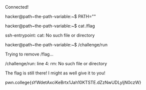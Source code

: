 Connected!

hacker@path~the-path-variable:~$ PATH=""

hacker@path~the-path-variable:~$ cat /flag

ssh-entrypoint: cat: No such file or directory

hacker@path~the-path-variable:~$ /challenge/run

Trying to remove /flag...

/challenge/run: line 4: rm: No such file or directory

The flag is still there! I might as well give it to you!

pwn.college{sYWdetAxciKeBrtx1Jah10KTSTE.dZzNwUDLyIjN0czW}
